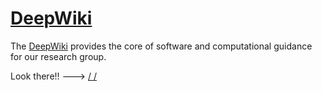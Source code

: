 # [DeepWiki](https://github.com/deepskies/DeepWiki/wiki)

The [DeepWiki](https://github.com/deepskies/DeepWiki/wiki) provides the core of software and computational guidance for our research group. 

Look there!! ---> [/     /](https://github.com/deepskies/DeepWiki/wiki)
